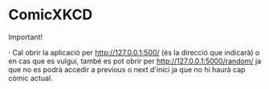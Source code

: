 # ComicXKCD


Important!

  · Cal obrir la aplicació per http://127.0.0.1:500/ (és la direcció que indicarà) o en cas que es vulgui, també es pot obrir per   http://127.0.0.1:5000/random/ ja que no es podrà accedir a previous o next d'inici ja que no hi haurà cap còmic actual.
